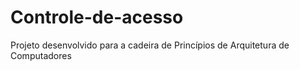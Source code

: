 # Controle-de-acesso
Projeto desenvolvido para a cadeira de Princípios de Arquitetura de Computadores
